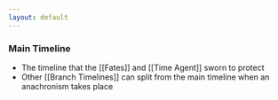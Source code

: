 ```yaml
---
layout: default
---
```


### Main Timeline

- The timeline that the [[Fates]] and [[Time Agent]] sworn to protect
- Other [[Branch Timelines]] can split from the main timeline when an anachronism takes place

